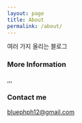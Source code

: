 ```yaml
---
layout: page
title: About
permalink: /about/
---
```


여러 가지 올리는 블로그

### More Information

,,,

### Contact me

[bluephph12@gmail.com](mailto:bluephph12@gmail.com)
